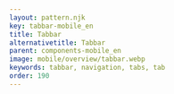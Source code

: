 ```yaml
---
layout: pattern.njk
key: tabbar-mobile_en
title: Tabbar
alternativetitle: Tabbar
parent: components-mobile_en
image: mobile/overview/tabbar.webp
keywords: tabbar, navigation, tabs, tab
order: 190
---
```


